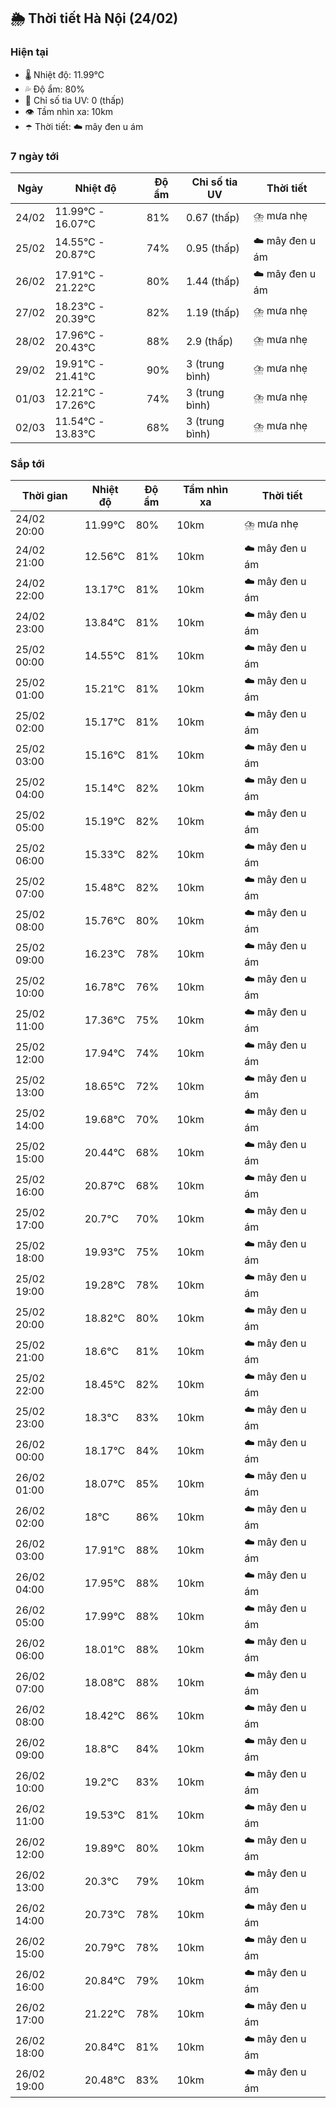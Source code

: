 ## 🌦️ Thời tiết Hà Nội (24/02)

### Hiện tại

- 🌡️ Nhiệt độ: 11.99℃
- 💦 Độ ẩm: 80%
- 🌟 Chỉ số tia UV: 0 (thấp)
- 👁️ Tầm nhìn xa: 10km
- ☂️ Thời tiết: ☁️ mây đen u ám

### 7 ngày tới

| Ngày | Nhiệt độ | Độ ẩm | Chỉ số tia UV | Thời tiết |
| --- | --- | --- | --- | --- |
| 24/02 | 11.99℃ - 16.07℃ | 81% | 0.67 (thấp) | ⛈️ mưa nhẹ |
| 25/02 | 14.55℃ - 20.87℃ | 74% | 0.95 (thấp) | ☁️ mây đen u ám |
| 26/02 | 17.91℃ - 21.22℃ | 80% | 1.44 (thấp) | ☁️ mây đen u ám |
| 27/02 | 18.23℃ - 20.39℃ | 82% | 1.19 (thấp) | ⛈️ mưa nhẹ |
| 28/02 | 17.96℃ - 20.43℃ | 88% | 2.9 (thấp) | ⛈️ mưa nhẹ |
| 29/02 | 19.91℃ - 21.41℃ | 90% | 3 (trung bình) | ⛈️ mưa nhẹ |
| 01/03 | 12.21℃ - 17.26℃ | 74% | 3 (trung bình) | ⛈️ mưa nhẹ |
| 02/03 | 11.54℃ - 13.83℃ | 68% | 3 (trung bình) | ⛈️ mưa nhẹ |

### Sắp tới

| Thời gian | Nhiệt độ | Độ ẩm | Tầm nhìn xa | Thời tiết |
| --- | --- | --- | --- | --- |
| 24/02 20:00 | 11.99℃ | 80% | 10km | ⛈️ mưa nhẹ |
| 24/02 21:00 | 12.56℃ | 81% | 10km | ☁️ mây đen u ám |
| 24/02 22:00 | 13.17℃ | 81% | 10km | ☁️ mây đen u ám |
| 24/02 23:00 | 13.84℃ | 81% | 10km | ☁️ mây đen u ám |
| 25/02 00:00 | 14.55℃ | 81% | 10km | ☁️ mây đen u ám |
| 25/02 01:00 | 15.21℃ | 81% | 10km | ☁️ mây đen u ám |
| 25/02 02:00 | 15.17℃ | 81% | 10km | ☁️ mây đen u ám |
| 25/02 03:00 | 15.16℃ | 81% | 10km | ☁️ mây đen u ám |
| 25/02 04:00 | 15.14℃ | 82% | 10km | ☁️ mây đen u ám |
| 25/02 05:00 | 15.19℃ | 82% | 10km | ☁️ mây đen u ám |
| 25/02 06:00 | 15.33℃ | 82% | 10km | ☁️ mây đen u ám |
| 25/02 07:00 | 15.48℃ | 82% | 10km | ☁️ mây đen u ám |
| 25/02 08:00 | 15.76℃ | 80% | 10km | ☁️ mây đen u ám |
| 25/02 09:00 | 16.23℃ | 78% | 10km | ☁️ mây đen u ám |
| 25/02 10:00 | 16.78℃ | 76% | 10km | ☁️ mây đen u ám |
| 25/02 11:00 | 17.36℃ | 75% | 10km | ☁️ mây đen u ám |
| 25/02 12:00 | 17.94℃ | 74% | 10km | ☁️ mây đen u ám |
| 25/02 13:00 | 18.65℃ | 72% | 10km | ☁️ mây đen u ám |
| 25/02 14:00 | 19.68℃ | 70% | 10km | ☁️ mây đen u ám |
| 25/02 15:00 | 20.44℃ | 68% | 10km | ☁️ mây đen u ám |
| 25/02 16:00 | 20.87℃ | 68% | 10km | ☁️ mây đen u ám |
| 25/02 17:00 | 20.7℃ | 70% | 10km | ☁️ mây đen u ám |
| 25/02 18:00 | 19.93℃ | 75% | 10km | ☁️ mây đen u ám |
| 25/02 19:00 | 19.28℃ | 78% | 10km | ☁️ mây đen u ám |
| 25/02 20:00 | 18.82℃ | 80% | 10km | ☁️ mây đen u ám |
| 25/02 21:00 | 18.6℃ | 81% | 10km | ☁️ mây đen u ám |
| 25/02 22:00 | 18.45℃ | 82% | 10km | ☁️ mây đen u ám |
| 25/02 23:00 | 18.3℃ | 83% | 10km | ☁️ mây đen u ám |
| 26/02 00:00 | 18.17℃ | 84% | 10km | ☁️ mây đen u ám |
| 26/02 01:00 | 18.07℃ | 85% | 10km | ☁️ mây đen u ám |
| 26/02 02:00 | 18℃ | 86% | 10km | ☁️ mây đen u ám |
| 26/02 03:00 | 17.91℃ | 88% | 10km | ☁️ mây đen u ám |
| 26/02 04:00 | 17.95℃ | 88% | 10km | ☁️ mây đen u ám |
| 26/02 05:00 | 17.99℃ | 88% | 10km | ☁️ mây đen u ám |
| 26/02 06:00 | 18.01℃ | 88% | 10km | ☁️ mây đen u ám |
| 26/02 07:00 | 18.08℃ | 88% | 10km | ☁️ mây đen u ám |
| 26/02 08:00 | 18.42℃ | 86% | 10km | ☁️ mây đen u ám |
| 26/02 09:00 | 18.8℃ | 84% | 10km | ☁️ mây đen u ám |
| 26/02 10:00 | 19.2℃ | 83% | 10km | ☁️ mây đen u ám |
| 26/02 11:00 | 19.53℃ | 81% | 10km | ☁️ mây đen u ám |
| 26/02 12:00 | 19.89℃ | 80% | 10km | ☁️ mây đen u ám |
| 26/02 13:00 | 20.3℃ | 79% | 10km | ☁️ mây đen u ám |
| 26/02 14:00 | 20.73℃ | 78% | 10km | ☁️ mây đen u ám |
| 26/02 15:00 | 20.79℃ | 78% | 10km | ☁️ mây đen u ám |
| 26/02 16:00 | 20.84℃ | 79% | 10km | ☁️ mây đen u ám |
| 26/02 17:00 | 21.22℃ | 78% | 10km | ☁️ mây đen u ám |
| 26/02 18:00 | 20.84℃ | 81% | 10km | ☁️ mây đen u ám |
| 26/02 19:00 | 20.48℃ | 83% | 10km | ☁️ mây đen u ám |
